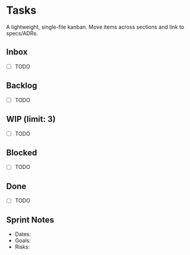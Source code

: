 # Tasks

A lightweight, single-file kanban. Move items across sections and link to specs/ADRs.

## Inbox

- [ ] TODO

## Backlog

- [ ] TODO

## WIP (limit: 3)

- [ ] TODO

## Blocked

- [ ] TODO

## Done

- [ ] TODO

## Sprint Notes

- Dates:
- Goals:
- Risks:
